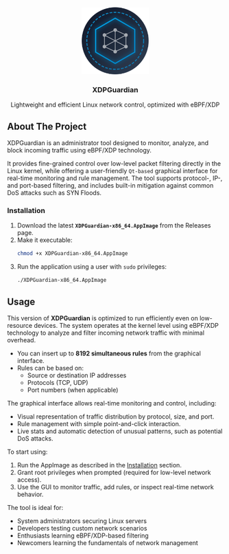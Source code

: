 

<a id="readme-top"></a>



<!-- PROJECT LOGO -->
<br />
<div align="center">
  <a href="https://github.com/daniel-fmendez/XDPGuardian">
    <img src="images/icon.png" alt="Logo" width="156" height="156">
  </a>

<h3 align="center">XDPGuardian</h3>

  <p align="center">
    Lightweight and efficient Linux network control, optimized with eBPF/XDP
    <br />

</div>





<!-- ABOUT THE PROJECT -->
## About The Project

XDPGuardian is an administrator tool designed to monitor, analyze, and block incoming traffic using eBPF/XDP technology.

It provides fine-grained control over low-level packet filtering directly in the Linux kernel, while offering a user-friendly `Qt-based` graphical interface for real-time monitoring and rule management. The tool supports protocol-, IP-, and port-based filtering, and includes built-in mitigation against common DoS attacks such as SYN Floods.


### Installation


1. Download the latest **`XDPGuardian-x86_64.AppImage`** from the Releases page.  
2. Make it executable:
   ```bash
   chmod +x XDPGuardian-x86_64.AppImage
3. Run the application using a user with `sudo` privileges:
   ```bash
   ./XDPGuardian-x86_64.AppImage
<!-- If you prefer to build XDPGuardian from source, please refer to the BUILDING.md for detailed instructions. -->





<!-- USAGE EXAMPLES -->
## Usage

This version of **XDPGuardian** is optimized to run efficiently even on low-resource devices. The system operates at the kernel level using eBPF/XDP technology to analyze and filter incoming network traffic with minimal overhead.

- You can insert up to **8192 simultaneous rules** from the graphical interface.
- Rules can be based on:
  - Source or destination IP addresses
  - Protocols (TCP, UDP)
  - Port numbers (when applicable)

The graphical interface allows real-time monitoring and control, including:
- Visual representation of traffic distribution by protocol, size, and port.
- Rule management with simple point-and-click interaction.
- Live stats and automatic detection of unusual patterns, such as potential DoS attacks.

To start using:
1. Run the AppImage as described in the [Installation](#installation) section.
2. Grant root privileges when prompted (required for low-level network access).
3. Use the GUI to monitor traffic, add rules, or inspect real-time network behavior.

The tool is ideal for:
- System administrators securing Linux servers
- Developers testing custom network scenarios
- Enthusiasts learning eBPF/XDP-based filtering
- Newcomers learning the fundamentals of network management